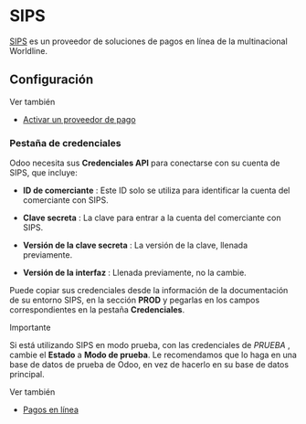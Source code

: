 # SIPS

[SIPS](https://sips.worldline.com/) es un proveedor de soluciones de pagos en
línea de la multinacional Worldline.

## Configuración

Ver también

  * [Activar un proveedor de pago](../payment_providers.html#payment-providers-add-new)

### Pestaña de credenciales

Odoo necesita sus **Credenciales API** para conectarse con su cuenta de SIPS,
que incluye:

  * **ID de comerciante** : Este ID solo se utiliza para identificar la cuenta del comerciante con SIPS.

  * **Clave secreta** : La clave para entrar a la cuenta del comerciante con SIPS.

  * **Versión de la clave secreta** : La versión de la clave, llenada previamente.

  * **Versión de la interfaz** : Llenada previamente, no la cambie.

Puede copiar sus credenciales desde la información de la documentación de su
entorno SIPS, en la sección **PROD** y pegarlas en los campos correspondientes
en la pestaña **Credenciales**.

Importante

Si está utilizando SIPS en modo prueba, con las credenciales de _PRUEBA_ ,
cambie el **Estado** a **Modo de prueba**. Le recomendamos que lo haga en una
base de datos de prueba de Odoo, en vez de hacerlo en su base de datos
principal.

Ver también

  * [Pagos en línea](../payment_providers.html)

